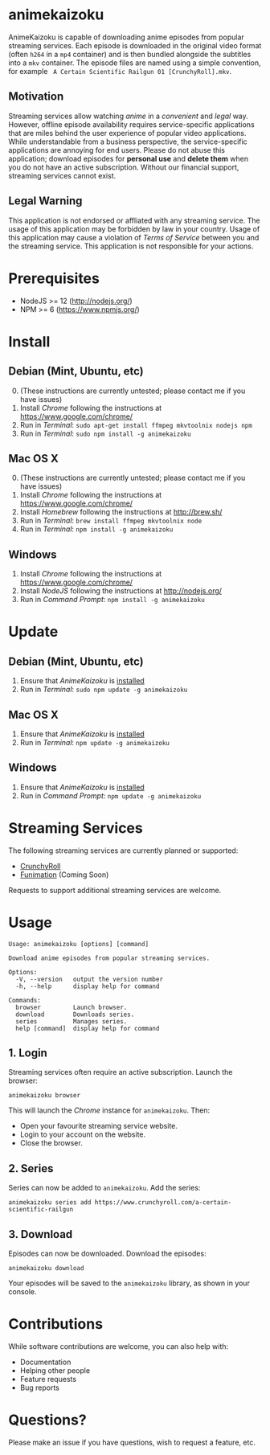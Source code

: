 # animekaizoku

AnimeKaizoku is capable of downloading anime episodes from popular streaming services. Each episode is downloaded in the original video format (often `h264` in a `mp4` container) and is then bundled alongside the subtitles into a `mkv` container. The episode files are named using a simple convention, for example `
A Certain Scientific Railgun 01 [CrunchyRoll].mkv`.

## Motivation

Streaming services allow watching *anime* in a *convenient* and *legal* way. However, offline episode availability requires service-specific applications that are miles behind the user experience of popular video applications. While understandable from a business perspective, the service-specific applications are annoying for end users. Please do not abuse this application; download episodes for **personal use** and **delete them** when you do not have an active subscription. Without our financial support, streaming services cannot exist.

## Legal Warning

This application is not endorsed or affliated with any streaming service. The usage of this application may be forbidden by law in your country. Usage of this application may cause a violation of *Terms of Service* between you and the streaming service. This application is not responsible for your actions.

# Prerequisites

* NodeJS >= 12 (http://nodejs.org/)
* NPM >= 6 (https://www.npmjs.org/)

# Install

## Debian (Mint, Ubuntu, etc)

0. (These instructions are currently untested; please contact me if you have issues)
1. Install *Chrome* following the instructions at https://www.google.com/chrome/
2. Run in *Terminal*: `sudo apt-get install ffmpeg mkvtoolnix nodejs npm`
3. Run in *Terminal*: `sudo npm install -g animekaizoku`

## Mac OS X

0. (These instructions are currently untested; please contact me if you have issues)
1. Install *Chrome* following the instructions at https://www.google.com/chrome/
2. Install *Homebrew* following the instructions at http://brew.sh/
3. Run in *Terminal*: `brew install ffmpeg mkvtoolnix node`
4. Run in *Terminal*: `npm install -g animekaizoku`

## Windows

1. Install *Chrome* following the instructions at https://www.google.com/chrome/
2. Install *NodeJS* following the instructions at http://nodejs.org/
3. Run in *Command Prompt*: `npm install -g animekaizoku`

# Update

## Debian (Mint, Ubuntu, etc)

1. Ensure that *AnimeKaizoku* is [installed](#Install)
2. Run in *Terminal*: `sudo npm update -g animekaizoku`

## Mac OS X

1. Ensure that *AnimeKaizoku* is [installed](#Install)
2. Run in *Terminal*: `npm update -g animekaizoku`

## Windows

1. Ensure that *AnimeKaizoku* is [installed](#Install)
2. Run in *Command Prompt*: `npm update -g animekaizoku`

# Streaming Services

The following streaming services are currently planned or supported:

* [CrunchyRoll](https://www.crunchyroll.com/)
* [Funimation](https://www.funimation.com/) (Coming Soon)

Requests to support additional streaming services are welcome.

# Usage

```
Usage: animekaizoku [options] [command]

Download anime episodes from popular streaming services.

Options:
  -V, --version   output the version number
  -h, --help      display help for command

Commands:
  browser         Launch browser.
  download        Downloads series.
  series          Manages series.
  help [command]  display help for command
```

## 1. Login

Streaming services often require an active subscription. Launch the browser:

    animekaizoku browser

This will launch the *Chrome* instance for `animekaizoku`. Then:

* Open your favourite streaming service website.
* Login to your account on the website.
* Close the browser.

## 2. Series

Series can now be added to `animekaizoku`. Add the series:

    animekaizoku series add https://www.crunchyroll.com/a-certain-scientific-railgun

## 3. Download

Episodes can now be downloaded. Download the episodes:

    animekaizoku download

Your episodes will be saved to the `animekaizoku` library, as shown in your console.

# Contributions

While software contributions are welcome, you can also help with:

* Documentation
* Helping other people
* Feature requests
* Bug reports

# Questions?

Please make an issue if you have questions, wish to request a feature, etc.

